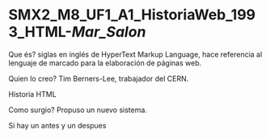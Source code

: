 # SMX2_M8_UF1_A1_HistoriaWeb_1993_HTML-_Mar_Salon_

Que és?
siglas en inglés de HyperText Markup Language, hace referencia al lenguaje de marcado para la elaboración de páginas web. 

Quien lo creo? 
Tim Berners-Lee, trabajador del CERN. 

Historia HTML

Como surgio?
Propuso un nuevo sistema. 

Si hay un antes y un despues
